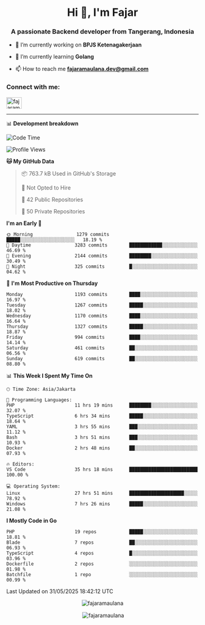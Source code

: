 <h1 align="center">Hi 👋, I'm Fajar</h1>
<h3 align="center">A passionate Backend developer from Tangerang, Indonesia</h3>

<!-- <p align="left"> <img src="https://komarev.com/ghpvc/?username=fajaramaulana&label=Profile%20views&color=0e75b6&style=flat" alt="fajaramaulana" /> </p> -->

- 🔭 I’m currently working on **BPJS Ketenagakerjaan**

- 🌱 I’m currently learning **Golang**

- 📫 How to reach me **fajaramaulana.dev@gmail.com**

<h3 align="left">Connect with me:</h3>
<p align="left">
<a href="https://linkedin.com/in/fajar-agus-maulana-73533a180/" target="blank"><img align="center" src="https://raw.githubusercontent.com/rahuldkjain/github-profile-readme-generator/master/src/images/icons/Social/linked-in-alt.svg" alt="fajaramaulana" height="30" width="40" /></a>
</p>

-------

📊 **Development breakdown**
<!--START_SECTION:waka-->
![Code Time](http://img.shields.io/badge/Code%20Time-3%2C019%20hrs%2050%20mins-blue)

![Profile Views](http://img.shields.io/badge/Profile%20Views-2-blue)

**🐱 My GitHub Data** 

> 📦 763.7 kB Used in GitHub's Storage 
 > 
> 🚫 Not Opted to Hire
 > 
> 📜 42 Public Repositories 
 > 
> 🔑 50 Private Repositories 
 > 
**I'm an Early 🐤** 

```text
🌞 Morning                1279 commits        █████░░░░░░░░░░░░░░░░░░░░   18.19 % 
🌆 Daytime                3283 commits        ████████████░░░░░░░░░░░░░   46.69 % 
🌃 Evening                2144 commits        ████████░░░░░░░░░░░░░░░░░   30.49 % 
🌙 Night                  325 commits         █░░░░░░░░░░░░░░░░░░░░░░░░   04.62 % 
```
📅 **I'm Most Productive on Thursday** 

```text
Monday                   1193 commits        ████░░░░░░░░░░░░░░░░░░░░░   16.97 % 
Tuesday                  1267 commits        █████░░░░░░░░░░░░░░░░░░░░   18.02 % 
Wednesday                1170 commits        ████░░░░░░░░░░░░░░░░░░░░░   16.64 % 
Thursday                 1327 commits        █████░░░░░░░░░░░░░░░░░░░░   18.87 % 
Friday                   994 commits         ████░░░░░░░░░░░░░░░░░░░░░   14.14 % 
Saturday                 461 commits         ██░░░░░░░░░░░░░░░░░░░░░░░   06.56 % 
Sunday                   619 commits         ██░░░░░░░░░░░░░░░░░░░░░░░   08.80 % 
```


📊 **This Week I Spent My Time On** 

```text
🕑︎ Time Zone: Asia/Jakarta

💬 Programming Languages: 
PHP                      11 hrs 19 mins      ████████░░░░░░░░░░░░░░░░░   32.07 % 
TypeScript               6 hrs 34 mins       █████░░░░░░░░░░░░░░░░░░░░   18.64 % 
YAML                     3 hrs 55 mins       ███░░░░░░░░░░░░░░░░░░░░░░   11.12 % 
Bash                     3 hrs 51 mins       ███░░░░░░░░░░░░░░░░░░░░░░   10.93 % 
Docker                   2 hrs 48 mins       ██░░░░░░░░░░░░░░░░░░░░░░░   07.93 % 

🔥 Editors: 
VS Code                  35 hrs 18 mins      █████████████████████████   100.00 % 

💻 Operating System: 
Linux                    27 hrs 51 mins      ████████████████████░░░░░   78.92 % 
Windows                  7 hrs 26 mins       █████░░░░░░░░░░░░░░░░░░░░   21.08 % 
```

**I Mostly Code in Go** 

```text
PHP                      19 repos            █████░░░░░░░░░░░░░░░░░░░░   18.81 % 
Blade                    7 repos             ██░░░░░░░░░░░░░░░░░░░░░░░   06.93 % 
TypeScript               4 repos             █░░░░░░░░░░░░░░░░░░░░░░░░   03.96 % 
Dockerfile               2 repos             ░░░░░░░░░░░░░░░░░░░░░░░░░   01.98 % 
Batchfile                1 repo              ░░░░░░░░░░░░░░░░░░░░░░░░░   00.99 % 
```




 Last Updated on 31/05/2025 18:42:12 UTC
<!--END_SECTION:waka-->
<p align="center"><img align="center" src="https://github-readme-stats.vercel.app/api/top-langs?username=fajaramaulana&show_icons=true&locale=en&layout=compact" alt="fajaramaulana" /></p>

<p align="center">&nbsp;<img align="center" src="https://github-readme-stats.vercel.app/api?username=fajaramaulana&show_icons=true&locale=en" alt="fajaramaulana" /></p>
